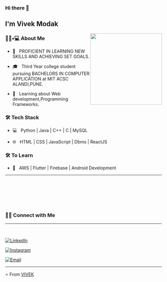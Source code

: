 ### Hi there 👋<h2> I'm Vivek Modak</h2>

<img align='right' src="https://media.giphy.com/media/M9gbBd9nbDrOTu1Mqx/giphy.gif" width="230">

<h3> 👨🏻•💻 About Me </h3>



- 🤔 &nbsp; PROFICIENT IN LEARNING NEW SKILLS AND ACHIEVING SET GOALS.

- 🎓 &nbsp; Third Year college student pursuing BACHELORS IN COMPUTER APPLICATION at MIT ACSC ALANDI,PUNE.

- 🌱 &nbsp; Learning about Web development,Programming Frameworks.



<h3>🛠 Tech Stack</h3>



- 💻 &nbsp; Python | Java | C++ | C | MySQL

- 🌐 &nbsp; HTML | CSS | JavaScript | Dbms | ReactJS

<!--

- 🛢 &nbsp; MySQL | Php

-->



<h3>🛠 To Learn</h3>

- 🔧 &nbsp; AWS | Flutter | Firebase | Android Development

<hr>



<br/><br/>



<br/>

<br/>

<h3> 🤝🏻 Connect with Me </h3>
<hr>
<br>



<p align="center">

<a href="https://www.linkedin.com/in/vivek-modak-b740651b7/"><img alt="LinkedIn" src="https://img.shields.io/badge/LinkedIn-Vivek%20Modak-blue?style=flat-square&logo=linkedin"></a>

<a href="https://www.instagram.com/_vivek._.183/"><img alt="Instagram" src="https://img.shields.io/badge/Instagram-_vivek._.183?style=flat-square&logo=instagram"></a>

<a href="mailto:vivekmodak2001@gmail.com"><img alt="Email" src="https://img.shields.io/badge/Email-vivekmodak2001@gmail.com-blue?style=flat-square&logo=gmail"></a>

</p>


<hr>

⭐️ From [VIVEK](https://github.com/vivekmodak3)
